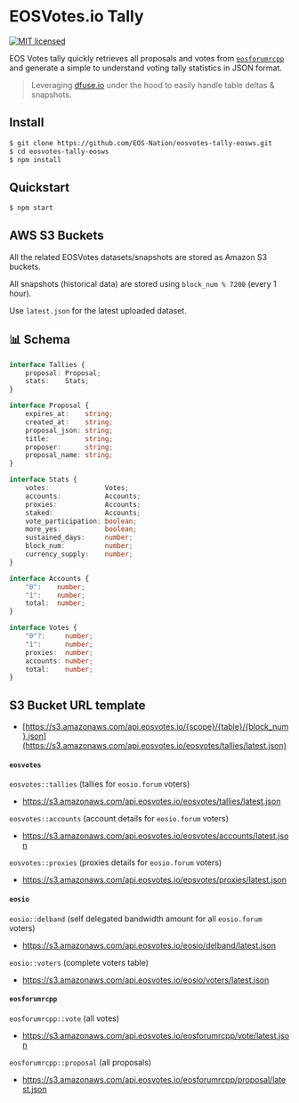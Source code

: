# EOSVotes.io Tally

[![MIT licensed](https://img.shields.io/badge/license-MIT-blue.svg)](https://raw.githubusercontent.com/EOS-Nation/eosvotes-tally-eosws/master/LICENSE)

EOS Votes tally quickly retrieves all proposals and votes from [`eosforumrcpp`](https://github.com/eoscanada/eosio.forum) and generate a simple to understand voting tally statistics in JSON format.

> Leveraging [dfuse.io](https://dfuse.io) under the hood to easily handle table deltas & snapshots.

## Install

```bash
$ git clone https://github.com/EOS-Nation/eosvotes-tally-eosws.git
$ cd eosvotes-tally-eosws
$ npm install
```

## Quickstart

```bash
$ npm start
```

## AWS S3 Buckets

All the related EOSVotes datasets/snapshots are stored as Amazon S3 buckets.

All snapshots (historical data) are stored using `block_num % 7200` (every 1 hour).

Use `latest.json` for the latest uploaded dataset.

## 📊 Schema

```typescript
interface Tallies {
    proposal: Proposal;
    stats:    Stats;
}

interface Proposal {
    expires_at:    string;
    created_at:    string;
    proposal_json: string;
    title:         string;
    proposer:      string;
    proposal_name: string;
}

interface Stats {
    votes:              Votes;
    accounts:           Accounts;
    proxies:            Accounts;
    staked:             Accounts;
    vote_participation: boolean;
    more_yes:           boolean;
    sustained_days:     number;
    block_num:          number;
    currency_supply:    number;
}

interface Accounts {
    "0":    number;
    "1":    number;
    total:  number;
}

interface Votes {
    "0"?:     number;
    "1":      number;
    proxies:  number;
    accounts: number;
    total:    number;
}
```

## S3 Bucket URL template

- [https://s3.amazonaws.com/api.eosvotes.io/{scope}/{table}/{block_num}.json](https://s3.amazonaws.com/api.eosvotes.io/eosvotes/tallies/latest.json)

#### `eosvotes`

`eosvotes::tallies` (tallies for `eosio.forum` voters)

- https://s3.amazonaws.com/api.eosvotes.io/eosvotes/tallies/latest.json

`eosvotes::accounts` (account details for `eosio.forum` voters)

- https://s3.amazonaws.com/api.eosvotes.io/eosvotes/accounts/latest.json

`eosvotes::proxies` (proxies details for `eosio.forum` voters)

- https://s3.amazonaws.com/api.eosvotes.io/eosvotes/proxies/latest.json


#### `eosio`

`eosio::delband` (self delegated bandwidth amount for all `eosio.forum` voters)

- https://s3.amazonaws.com/api.eosvotes.io/eosio/delband/latest.json

`eosio::voters` (complete voters table)

- https://s3.amazonaws.com/api.eosvotes.io/eosio/voters/latest.json


#### `eosforumrcpp`

`eosforumrcpp::vote` (all votes)

- https://s3.amazonaws.com/api.eosvotes.io/eosforumrcpp/vote/latest.json

`eosforumrcpp::proposal` (all proposals)

- https://s3.amazonaws.com/api.eosvotes.io/eosforumrcpp/proposal/latest.json

